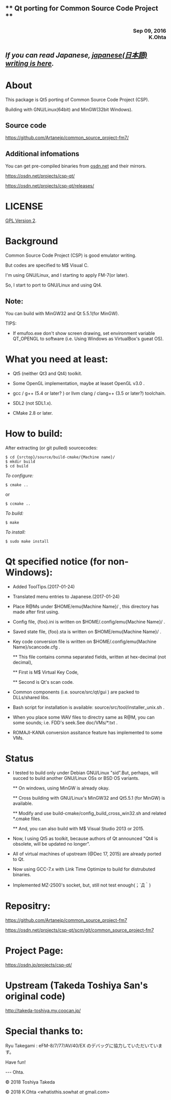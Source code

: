 <H2>** Qt porting for Common Source Code Project **</H2>
<div align="right">
<H3>Sep 09, 2016<BR>
K.Ohta <whatisthis.sowhat _at_ gmail.com></H3>
</div>

## *If you can read Japanese, [japanese(日本語) writing is here](/README.md/).*


About
====

   This package is Qt5 porting of Common Source Code Project (CSP).
   
   Building with GNU/Linux(64bit) and MinGW(32bit Windows).

## Source code
   
<https://github.com/Artanejp/common_source_project-fm7/> 

## Additional infomations
   
You can get pre-compiled binaries from [osdn.net](http://osdn.net) and their mirrors.
    
<https://osdn.net/projects/csp-qt/>  
   
<https://osdn.net/projects/csp-qt/releases/>


LICENSE
======

[GPL Version 2](https://www.gnu.org/licenses/old-licenses/gpl-2.0.en.html).

Background
==========

Common Source Code Project (CSP) is good emulator writing.
   
But codes are specified to M$ Visual C.
   
I'm using GNU/Linux, and I starting to apply FM-7(or later).
   
So, I start to port to GNU/Linux and using Qt4.
   
## Note:

You can build with MinGW32 and Qt 5.5.1(for MinGW).

TIPS:

* If emufoo.exe don't show screen drawing, set environment variable QT_OPENGL to software (i.e. Using Windows as VirtualBox's gueat OS).
     
What you need at least:
=====

* Qt5 (neither Qt3 and Qt4) toolkit.

* Some OpenGL implementation, maybe at leaset OpenGL v3.0 .

* gcc / g++ (5.4 or later? ) or llvm clang / clang++ (3.5 or later?) toolchain.

* SDL2 (not SDL1.x).

* CMake 2.8 or later.

How to build:
=====

After extracting (or git pulled) sourcecodes:

    $ cd {srctop}/source/build-cmake/{Machine name}/
    $ mkdir build
    $ cd build
   
*To configure:*
   
    $ cmake ..
	
 or
   
    $ ccmake ..

*To build:*

    $ make

*To install:*

    $ sudo make install

Qt specified notice (for non-Windows):
====

* Added ToolTips.(2017-01-24)
      
* Translated menu entries to Japanese.(2017-01-24)

* Place R@Ms under $HOME/emu{Machine Name}/ , this directory has made after first using.

* Config file, {foo}.ini is written on $HOME/.config/emu{Machine Name}/ .

* Saved state file, {foo}.sta is written on $HOME/emu{Machine Name}/ .

* Key code conversion file is written on $HOME/.config/emu{Machine Name}/scancode.cfg .

  ** This file contains comma separated fields, written at hex-decimal (not decimal),
 
  ** First is M$ Virtual Key Code,
 
  ** Second is Qt's scan code.
   
* Common components (i.e. source/src/qt/gui ) are packed to DLLs/shared libs.

* Bash script for installation is available: source/src/tool/installer_unix.sh .

* When you place some WAV files to directry same as R@M, you can some sounds; i.e. FDD's seek.See doc/VMs/*.txt .

* ROMAJI-KANA conversion assitance feature has implemented to some VMs.

Status
====

* I tested to build only under Debian GNU/Linux "sid".But, perhaps, will succed to build another GNU/Linux OSs or BSD OS variants.

  ** On windows, using MinGW is already okay.
 
  ** Cross building with GNU/Linux's MinGW32 and Qt5.5.1 (for MinGW) is available.
 
  ** Modify and use build-cmake/config_build_cross_win32.sh and related *.cmake files.
 
  ** And, you can also build with M$ Visual Studio 2013 or 2015.
   
* Now, I using Qt5 as toolkit, because authors of Qt announced "Qt4 is obsolete, will be updated no longer".

* All of virtual machines of upstream (@Dec 17, 2015) are already ported to Qt.

* Now using GCC-7.x with Link Time Optimize to build for distrubuted binaries.

* Implemented MZ-2500's socket, but, still not test enough(；´Д｀)

Repositry:
===

<https://github.com/Artanejp/common_source_project-fm7>
      
<https://osdn.net/projects/csp-qt/scm/git/common_source_project-fm7>

Project Page:
==

<https://osdn.jp/projects/csp-qt/>

Upstream (Takeda Toshiya San's original code)
====

<http://takeda-toshiya.my.coocan.jp/>

Special thanks to:
==

  Ryu Takegami : eFM-8/7/77/AV/40/EX のデバッグに協力していただいています。

Have fun!

--- Ohta.
 
&copy; 2018 Toshiya Takeda

&copy; 2018 K.Ohta <whatisthis.sowhat _at_ gmail.com>

